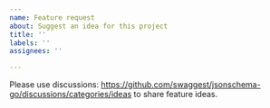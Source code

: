 ```yaml
---
name: Feature request
about: Suggest an idea for this project
title: ''
labels: ''
assignees: ''

---
```


Please use discussions: https://github.com/swaggest/jsonschema-go/discussions/categories/ideas to share feature ideas.
